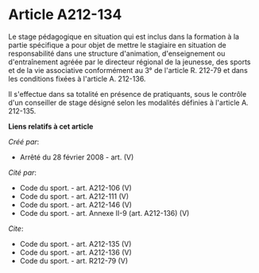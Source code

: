 # Article A212-134

Le stage pédagogique en situation qui est inclus dans la formation à la partie spécifique a pour objet de mettre le stagiaire
en situation de responsabilité dans une structure d'animation, d'enseignement ou d'entraînement agréée par le directeur
régional de la jeunesse, des sports et de la vie associative conformément au 3° de l'article R. 212-79 et dans les conditions
fixées à l'article A. 212-136. 

Il s'effectue dans sa totalité en présence de pratiquants, sous le contrôle d'un conseiller de stage désigné selon les
modalités définies à l'article A. 212-135.

**Liens relatifs à cet article**

_Créé par_:

  - Arrêté du 28 février 2008 - art. (V)

_Cité par_:

  - Code du sport. - art. A212-106 (V)
  - Code du sport. - art. A212-111 (V)
  - Code du sport. - art. A212-146 (V)
  - Code du sport. - art. Annexe II-9 (art. A212-136) (V)

_Cite_:

  - Code du sport. - art. A212-135 (V)
  - Code du sport. - art. A212-136 (V)
  - Code du sport. - art. R212-79 (V)
